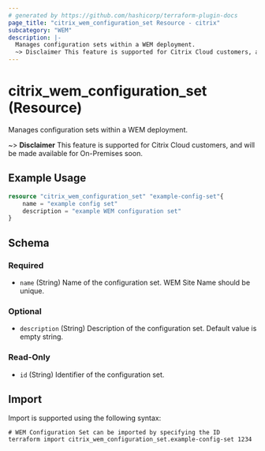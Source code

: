 ```yaml
---
# generated by https://github.com/hashicorp/terraform-plugin-docs
page_title: "citrix_wem_configuration_set Resource - citrix"
subcategory: "WEM"
description: |-
  Manages configuration sets within a WEM deployment.
  ~> Disclaimer This feature is supported for Citrix Cloud customers, and will be made available for On-Premises soon.
---
```


# citrix_wem_configuration_set (Resource)

Manages configuration sets within a WEM deployment.

~> **Disclaimer** This feature is supported for Citrix Cloud customers, and will be made available for On-Premises soon.

## Example Usage

```terraform
resource "citrix_wem_configuration_set" "example-config-set"{
    name = "example config set"
    description = "example WEM configuration set"
}
```

<!-- schema generated by tfplugindocs -->
## Schema

### Required

- `name` (String) Name of the configuration set. WEM Site Name should be unique.

### Optional

- `description` (String) Description of the configuration set. Default value is empty string.

### Read-Only

- `id` (String) Identifier of the configuration set.

## Import

Import is supported using the following syntax:

```shell
# WEM Configuration Set can be imported by specifying the ID
terraform import citrix_wem_configuration_set.example-config-set 1234
```